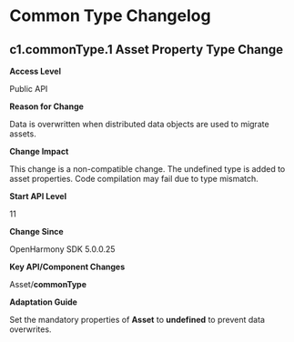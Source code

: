 # Common Type Changelog

## c1.commonType.1 Asset Property Type Change

**Access Level**

Public API

**Reason for Change**

Data is overwritten when distributed data objects are used to migrate assets.

**Change Impact**

This change is a non-compatible change. The undefined type is added to asset properties. Code compilation may fail due to type mismatch.

**Start API Level**

11

**Change Since**

OpenHarmony SDK 5.0.0.25

**Key API/Component Changes**

Asset/**commonType**

**Adaptation Guide**

Set the mandatory properties of **Asset** to **undefined** to prevent data overwrites.

